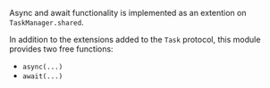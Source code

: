Async and await functionality is implemented as an extention on `TaskManager.shared`.

In addition to the extensions added to the `Task` protocol, this module provides two free functions:

* `async(...)`
* `await(...)`